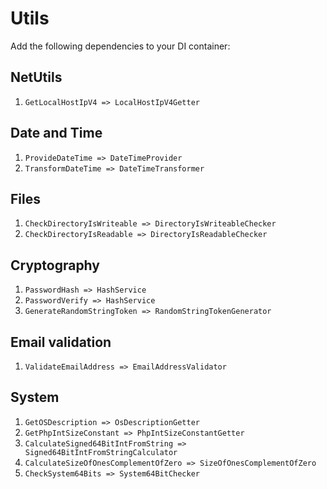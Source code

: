 # Utils
Add the following dependencies to your DI container:

## NetUtils
1. `GetLocalHostIpV4 => LocalHostIpV4Getter`

## Date and Time
1. `ProvideDateTime => DateTimeProvider`
2. `TransformDateTime => DateTimeTransformer`

## Files
1. `CheckDirectoryIsWriteable => DirectoryIsWriteableChecker`
2. `CheckDirectoryIsReadable => DirectoryIsReadableChecker`

## Cryptography
1. `PasswordHash => HashService`
2. `PasswordVerify => HashService`
3. `GenerateRandomStringToken => RandomStringTokenGenerator`

## Email validation
1. `ValidateEmailAddress => EmailAddressValidator`

## System
1. `GetOSDescription => OsDescriptionGetter`
2. `GetPhpIntSizeConstant => PhpIntSizeConstantGetter`
3. `CalculateSigned64BitIntFromString => Signed64BitIntFromStringCalculator`
4. `CalculateSizeOfOnesComplementOfZero => SizeOfOnesComplementOfZero`
5. `CheckSystem64Bits => System64BitChecker`
